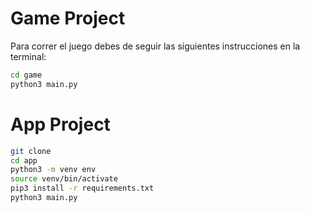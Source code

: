 # Game Project

Para correr el juego debes de seguir las siguientes instrucciones en la terminal:

```sh
cd game
python3 main.py
```

# App Project

```sh
git clone
cd app
python3 -m venv env
source venv/bin/activate
pip3 install -r requirements.txt
python3 main.py
```
